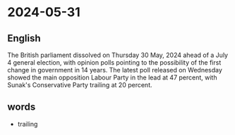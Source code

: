 # 2024-05-31

## English
The British parliament dissolved on
Thursday 30 May, 2024 ahead of a July 4
general election, with opinion polls
pointing to the possibility of the first
change in government in 14 years. The
latest poll released on Wednesday showed
the main opposition Labour Party in the
lead at 47 percent, with Sunak's
Conservative Party trailing at 20 percent.

## words
* trailing
